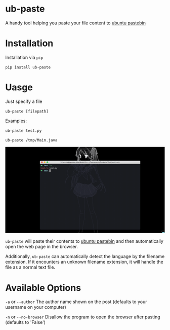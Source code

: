 # ub-paste

A handy tool helping you paste your file content to [ubuntu pastebin](pastebin.ubuntu.com)

# Installation

Installation via `pip`

```
pip install ub-paste
```

# Uasge

Just specify a file

```
ub-paste [filepath]
```

Examples:

```
ub-paste test.py
```

```
ub-paste /tmp/Main.java
```

![](https://raw.githubusercontent.com/lazzzis/lazzzis.github.io/master/projects/images/ub-paste-demo.gif)

`ub-paste` will paste their contents to [ubuntu pastebin](pastebin.ubuntu.com) and then automatically open the web page in the browser.

Additionally, `ub-paste` can automatically detect the language by the filename extension. If it encounters an unknown filename extension, it will handle the file as a normal text file.

# Available Options

`-a` or `--author` The author name shown on the post (defaults to your username on your computer)

`-n` or `--no-browser` Disallow the program to open the browser after pasting (defaults to 'False')
